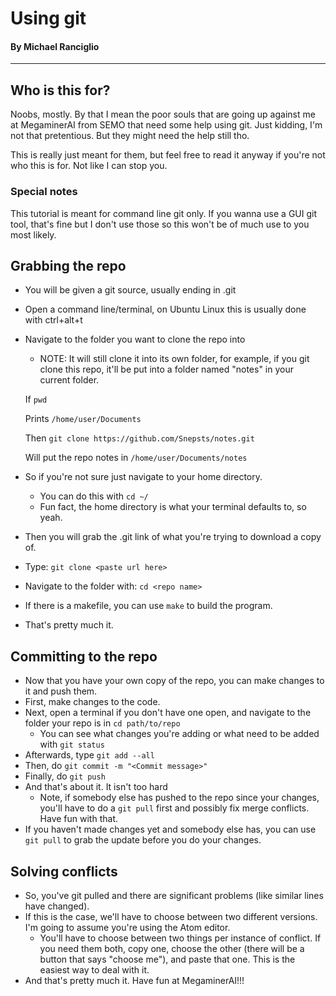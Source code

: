 # Using git

#### By Michael Ranciglio
---
## Who is this for?
Noobs, mostly. By that I mean the poor souls that are going up against me at MegaminerAI from SEMO that need some help using git. Just kidding, I'm not that pretentious. But they might need the help still tho.

This is really just meant for them, but feel free to read it anyway if you're not who this is for. Not like I can stop you.

### Special notes
This tutorial is meant for command line git only. If you wanna use a GUI git tool, that's fine but I don't use those so this won't be of much use to you most likely.

## Grabbing the repo
* You will be given a git source, usually ending in .git
* Open a command line/terminal, on Ubuntu Linux this is usually done with ctrl+alt+t
* Navigate to the folder you want to clone the repo into
	* NOTE: It will still clone it into its own folder, for example, if you git clone this repo, it'll be put into a folder named "notes" in your current folder.

	If `pwd`

	Prints `/home/user/Documents`

	Then `git clone https://github.com/Snepsts/notes.git`

	Will put the repo notes in `/home/user/Documents/notes`

* So if you're not sure just navigate to your home directory.
	* You can do this with `cd ~/`
	* Fun fact, the home directory is what your terminal defaults to, so yeah.
* Then you will grab the .git link of what you're trying to download a copy of.
* Type: `git clone <paste url here>`
* Navigate to the folder with: `cd <repo name>`
* If there is a makefile, you can use `make` to build the program.
* That's pretty much it.

## Committing to the repo
* Now that you have your own copy of the repo, you can make changes to it and push them.
* First, make changes to the code.
* Next, open a terminal if you don't have one open, and navigate to the folder your repo is in `cd path/to/repo`
	* You can see what changes you're adding or what need to be added with `git status`
* Afterwards, type `git add --all`
* Then, do `git commit -m "<Commit message>"`
* Finally, do `git push`
* And that's about it. It isn't too hard
	* Note, if somebody else has pushed to the repo since your changes, you'll have to do a `git pull` first and possibly fix merge conflicts. Have fun with that.
* If you haven't made changes yet and somebody else has, you can use `git pull` to grab the update before you do your changes.

## Solving conflicts
* So, you've git pulled and there are significant problems (like similar lines have changed).
* If this is the case, we'll have to choose between two different versions. I'm going to assume you're using the Atom editor.
	* You'll have to choose between two things per instance of conflict. If you need them both, copy one, choose the other (there will be a button that says "choose me"), and paste that one. This is the easiest way to deal with it.
* And that's pretty much it. Have fun at MegaminerAI!!!
